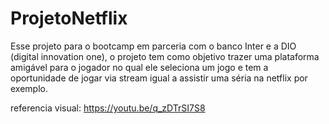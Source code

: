 # ProjetoNetflix
Esse projeto para o bootcamp em parceria com o banco Inter e a DIO (digital innovation one), o projeto tem como objetivo trazer uma 
plataforma amigável para o jogador no qual ele seleciona um jogo e tem a oportunidade de jogar via stream igual a assistir uma séria
na netflix por exemplo. 

referencia visual: https://youtu.be/q_zDTrSI7S8


